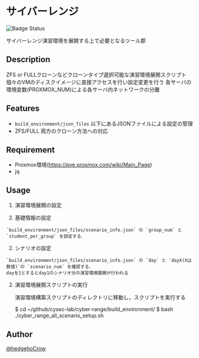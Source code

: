 # サイバーレンジ

![Badge Status](https://ci-as-a-service)

サイバーレンジ演習環境を展開する上で必要となるツール郡

## Description

ZFS or FULLクローンなどクローンタイプ選択可能な演習環境展開スクリプト
個々のVMのディスクイメージに直接アクセスを行い設定変更を行う
各サーバの環境変数(PROXMOX_NUM)による各サーバ内ネットワークの分離

## Features

- `build_environment/json_files` 以下にあるJSONファイルによる設定の管理
- ZFS/FULL 両方のクローン方法への対応

## Requirement

- Proxmox環境(https://pve.proxmox.com/wiki/Main_Page)
- jq

## Usage

1. 演習環境展開の設定

  1. 基礎情報の設定

    `build_environment/json_files/scenario_info.json` の `group_num` と `student_per_group` を設定する．

  2. シナリオの設定

    `build_environment/json_files/scenario_info.json` の `day` と `dayX(Xは数値)`の `scenario_num` を確認する．
    dayを1とするとday1のシナリオ分の演習環境展開が行われる

2. 演習環境展開スクリプトの実行

    演習環境構築スクリプトのディレクトリに移動し，スクリプトを実行する


    $ cd ~/github/cysec-lab/cyber-range/build_environment/
    $ bash ./cyber_range_all_scenario_setup.sh

## Author

[@hedgehoCrow](https://github.com/hedgehoCrow)
